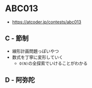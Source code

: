 # ABC013
* https://atcoder.jp/contests/abc013


## C - 節制
* 線形計画問題っぽいやつ
* 数式を丁寧に変形していく
  - `O(N)`の全探索でいけることがわかる


## D - 阿弥陀
